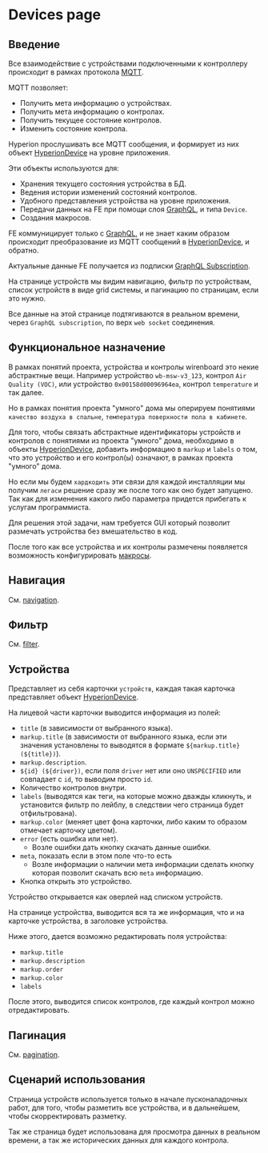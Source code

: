 # Devices page

## Введение

Все взаимодействие с устройствами подключенными к контроллеру происходит в рамках протокола [MQTT](https://wirenboard.com/wiki/index.php/MQTT).

MQTT позволяет:

- Получить мета информацию о устройствах.
- Получить мета информацию о контролах.
- Получить текущее состояние контролов.
- Изменить состояние контрола.

Hyperion прослушивать все MQTT сообщения, и формирует из них объект [HyperionDevice](../src/domain/hyperion-device.ts) на уровне приложения.

Эти объекты используются для:

- Хранения текущего состояния устройства в БД.
- Ведения истории изменений состояний контролов.
- Удобного представления устройства на уровне приложения.
- Передачи данных на FE при помощи слоя [GraphQL](../src/interfaces/http/graphql/schema.graphql#L142), и типа `Device`.
- Создания макросов.

FE коммуницирует только с [GraphQL](../src/interfaces/http/graphql/schema.graphql#L229), и не знает каким образом происходит преобразование из MQTT сообщений в [HyperionDevice](../src/domain/hyperion-device.ts), и обратно.

Актуальные данные FE получается из подписки [GraphQL Subscription](../src/interfaces/http/graphql/schema.graphql#L260).

На странице устройств мы видим навигацию, фильтр по устройствам, список устройств в виде grid системы, и пагинацию по страницам, если это нужно.

Все данные на этой странице подтягиваются в реальном времени, через `GraphQL subscription`, по верх `web socket` соединения.

## Функциональное назначение

В рамках понятий проекта, устройства и контролы wirenboard это некие абстрактные вещи. Например устройство `wb-msw-v3_123`, контрол `Air Quality (VOC)`, или устройство `0x00158d00096964ea`, контрол `temperature` и так далее.

Но в рамках понятия проекта "умного" дома мы оперируем понятиями `качество воздуха в спальне`, `температура поверхности пола в кабинете`.

Для того, чтобы связать абстрактные идентификаторы устройств и контролов с понятиями из проекта "умного" дома, необходимо в объекты [HyperionDevice](../src/domain/hyperion-device.ts), добавить информацию в `markup` и `labels` о том, что это устройство и его контрол(ы) означают, в рамках проекта "умного" дома.

Но если мы будем `хардкодить` эти связи для каждой инсталляции мы получим `легаси` решение сразу же после того как оно будет запущено. Так как для изменения какого либо параметра придется прибегать к услугам программиста.

Для решения этой задачи, нам требуется GUI который позволит размечать устройства без вмешательство в код.

После того как все устройства и их контролы размечены появляется возможность конфигурировать [макросы](./macros-page.md).

## Навигация

См. [navigation](./navigation.md).

## Фильтр

См. [filter](./filter.md).

## Устройства

Представляет из себя карточки `устройств`, каждая такая карточка представляет объект [HyperionDevice](../src/domain/hyperion-device.ts).

На лицевой части карточки выводится информация из полей:

- `title` (в зависимости от выбранного языка).
- `markup.title` (в зависимости от выбранного языка, если эти значения установлены то выводятся в формате `${markup.title} (${title})`).
- `markup.description`.
- `${id} (${driver})`, если поля `driver` нет или оно `UNSPECIFIED` или совпадает с `id`, то выводим просто `id`.
- Количество контролов внутри.
- `labels` (выводятся как теги, на которые можно дважды кликнуть, и установится фильтр по лейблу, в следствии чего страница будет отфильтрована).
- `markup.color` (меняет цвет фона карточки, либо каким то образом отмечает карточку цветом).
- `error` (есть ошибка или нет).
  - Возле ошибки дать кнопку скачать данные ошибки.
- `meta`, показать если в этом поле что-то есть
  - Возле информации о наличии мета информации сделать кнопку которая позволит скачать всю `meta` информацию.
- Кнопка открыть это устройство.

Устройство открывается как оверлей над списком устройств.

На странице устройства, выводится вся та же информация, что и на карточке устройства, в заголовке устройства.

Ниже этого, дается возможно редактировать поля устройства:

- `markup.title`
- `markup.description`
- `markup.order`
- `markup.color`
- `labels`

После этого, выводится список контролов, где каждый контрол можно отредактировать.

## Пагинация

См. [pagination](./pagination.md).

## Сценарий использования

Страница устройств используется только в начале пусконаладочных работ, для того, чтобы разметить все устройства, и в дальнейшем, чтобы скорректировать разметку.

Так же страница будет использована для просмотра данных в реальном времени, а так же исторических данных для каждого контрола.
